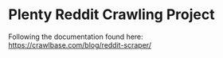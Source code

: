 # Plenty Reddit Crawling Project

Following the documentation found here: https://crawlbase.com/blog/reddit-scraper/